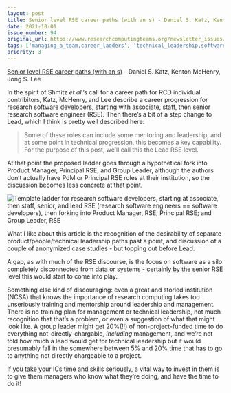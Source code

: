 ```yaml
---
layout: post
title: Senior level RSE career paths (with an s) - Daniel S. Katz, Kenton McHenry, Jong S. Lee
date: 2021-10-01
issue_number: 94
original_url: https://www.researchcomputingteams.org/newsletter_issues/0094
tags: ['managing_a_team,career_ladders', 'technical_leadership,software_development']
priority: 3
---
```


<!-- markdownlint-disable MD033 -->
<!-- markdownlint-disable MD041 -->
<!-- markdownlint-disable MD049 -->

[Senior level RSE career paths (with an s)](https://danielskatzblog.wordpress.com/2021/09/27/senior-rse-paths/) - Daniel S. Katz, Kenton McHenry, Jong S. Lee

In the spirit of Shmitz *et al*.’s call for a career path for RCD individual contribitors, Katz, McHenry, and Lee describe a career progression for research software developers, starting with associate, staff, then senior research software engineer (RSE).   Then there’s a bit of a step change to Lead, which I think is pretty well described here:

> Some of these roles can include some mentoring and leadership, and at some point in technical progression, this becomes a key capability. For the purpose of this post, we’ll call this the Lead RSE level.

At that point the proposed ladder goes through a hypothetical fork into Product Manager, Principal RSE, and Group Leader, although the authors don’t actually have PdM or Principal RSE roles at their institution, so the discussion becomes less concrete at that point.

![Template ladder for research software developers, starting at associate, then staff, senior, and lead RSE (research software engineers == software developers), then forking into Product Manager, RSE; Principal RSE; and Group Leader, RSE](https://lh3.googleusercontent.com/FTU_3xrKim59AFpTthYK0QGQZNs4FMd57dJ6ug9rFm0mDGJqqo53_KMkmm1S7YIn5D1x7_RExXyEaLlE57ZCSYl0jtr-ew5oxBCIkAq8hkdewH0g4utA10xrzY5F-d_oUUucuXXD=s0)

What I like about this article is the recognition of the desirability of separate product/people/technical leadership paths past a point, and discussion of a couple of anonymized case studies - but topping out before Lead.

A gap, as with much of the RSE discourse, is the focus on software as a silo completely disconnected from data or systems - certainly by the senior RSE level this would start to come into play.

Something else kind of discouraging: even a great and storied institution (NCSA) that knows the importance of research computing takes too unseriously training and mentorship around leadership and management.  There is no training plan for management or technical leadership, not much recognition that that’s a problem, or even a suggestion of what that might look like. A group leader might get 20%(!!) of non-project-funded time to do everything not-directly-chargable, *including* management, and we’re not told how much a lead would get for technical leadership but it would presumably fall in the somewhere between 5% and 20% time that has to go to anything not directly chargeable to a project.

If you take your ICs time and skills seriously, a vital way to invest in them is to give them managers who know what they’re doing, and have the time to do it!
